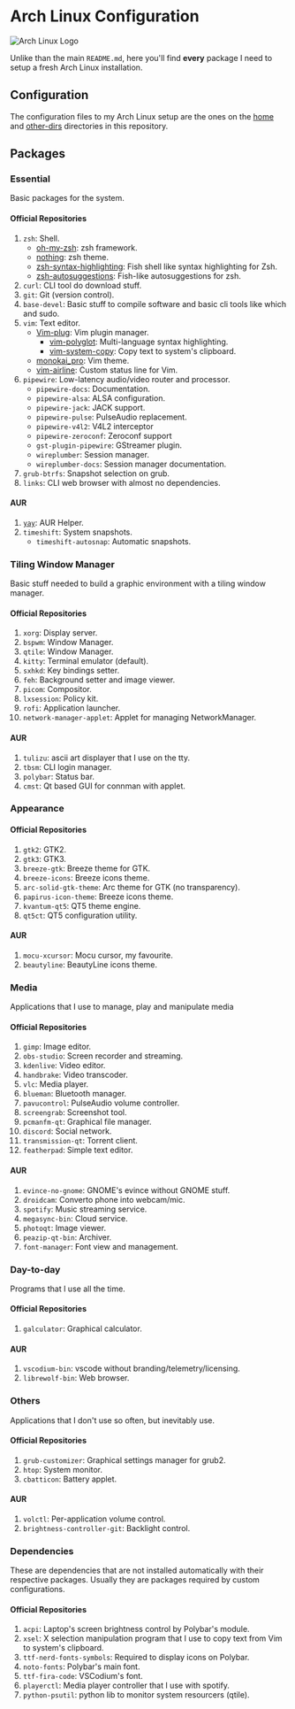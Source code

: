 # Arch Linux Configuration

![Arch Linux Logo](https://archlinux.org/static/logos/archlinux-logo-dark-1200dpi.b42bd35d5916.png)

Unlike than the main `README.md`, here you'll find **every** package I need to setup a fresh Arch Linux installation.

## Configuration

The configuration files to my Arch Linux setup are the ones on the [home](https://github.com/marcosdly/dotfiles/tree/master/home) and [other-dirs](https://github.com/marcosdly/dotfiles/tree/master/other-dirs) directories in this repository.

## Packages

### Essential

Basic packages for the system.

#### Official Repositories

1. `zsh`: Shell.
    * [oh-my-zsh](https://github.com/ohmyzsh/ohmyzsh/): zsh framework.
    * [nothing](https://github.com/eendroroy/nothing): zsh theme.
    * [zsh-syntax-highlighting](https://github.com/zsh-users/zsh-syntax-highlighting): Fish shell like syntax highlighting for Zsh.
    * [zsh-autosuggestions](https://github.com/zsh-users/zsh-autosuggestions): Fish-like autosuggestions for zsh.
2. `curl`: CLI tool do download stuff.
3. `git`: Git (version control).
4. `base-devel`: Basic stuff to compile software and basic cli tools like which and sudo.
5. `vim`: Text editor.
    * [Vim-plug](https://github.com/junegunn/vim-plug): Vim plugin manager.
      * [vim-polyglot](https://github.com/sheerun/vim-polyglot): Multi-language syntax highlighting.
      * [vim-system-copy](https://github.com/christoomey/vim-system-copy): Copy text to system's clipboard.
    * [monokai_pro](https://github.com/Erichain/vim-monokai-pro): Vim theme.
    * [vim-airline](https://github.com/vim-airline/vim-airline): Custom status line for Vim.
6. `pipewire`: Low-latency audio/video router and processor.
    * `pipewire-docs`: Documentation.
    * `pipewire-alsa`: ALSA configuration.
    * `pipewire-jack`: JACK support.
    * `pipewire-pulse`: PulseAudio replacement.
    * `pipewire-v4l2`: V4L2 interceptor
    * `pipewire-zeroconf`: Zeroconf support
    * `gst-plugin-pipewire`: GStreamer plugin.
    * `wireplumber`: Session manager.
    * `wireplumber-docs`: Session manager documentation.
7. `grub-btrfs`: Snapshot selection on grub.
8. `links`: CLI web browser with almost no dependencies.

#### AUR

1. [`yay`](https://github.com/Jguer/yay): AUR Helper.
2. `timeshift`: System snapshots.
    * `timeshift-autosnap`: Automatic snapshots.

### Tiling Window Manager

Basic stuff needed to build a graphic environment with a tiling window manager.

#### Official Repositories

1. `xorg`: Display server.
2. `bspwm`: Window Manager.
3. `qtile`: Window Manager.
4. `kitty`: Terminal emulator (default).
5. `sxhkd`: Key bindings setter.
6. `feh`: Background setter and image viewer.
7. `picom`: Compositor.
8. `lxsession`: Policy kit.
9. `rofi`: Application launcher.
10. `network-manager-applet`: Applet for managing NetworkManager.

#### AUR

1. `tulizu`: ascii art displayer that I use on the tty.
2. `tbsm`: CLI login manager.
3. `polybar`: Status bar.
4. `cmst`: Qt based GUI for connman with applet.

### Appearance

#### Official Repositories

1. `gtk2`: GTK2.
2. `gtk3`: GTK3.
4. `breeze-gtk`: Breeze theme for GTK.
5. `breeze-icons`: Breeze icons theme.
6. `arc-solid-gtk-theme`: Arc theme for GTK (no transparency).
7. `papirus-icon-theme`: Breeze icons theme.
8. `kvantum-qt5`: QT5 theme engine.
9. `qt5ct`: QT5 configuration utility.

#### AUR

1. `mocu-xcursor`: Mocu cursor, my favourite.
2. `beautyline`: BeautyLine icons theme.

### Media

Applications that I use to manage, play and manipulate media

#### Official Repositories

1. `gimp`: Image editor.
2. `obs-studio`: Screen recorder and streaming.
3. `kdenlive`: Video editor.
4. `handbrake`: Video transcoder.
5. `vlc`: Media player.
6. `blueman`: Bluetooth manager.
7. `pavucontrol`: PulseAudio volume controller.
8. `screengrab`: Screenshot tool.
9. `pcmanfm-qt`: Graphical file manager.
10. `discord`: Social network.
11. `transmission-qt`: Torrent client.
12. `featherpad`: Simple text editor.

#### AUR

1. `evince-no-gnome`: GNOME's evince without GNOME stuff.
2. `droidcam`: Converto phone into webcam/mic.
3. `spotify`: Music streaming service.
4. `megasync-bin`: Cloud service.
5. `photoqt`: Image viewer.
6. `peazip-qt-bin`: Archiver.
7. `font-manager`: Font view and management.

### Day-to-day

Programs that I use all the time.

#### Official Repositories

1. `galculator`: Graphical calculator.

#### AUR

1. `vscodium-bin`: vscode without branding/telemetry/licensing.
2. `librewolf-bin`: Web browser.

### Others

Applications that I don't use so often, but inevitably use.

#### Official Repositories

1. `grub-customizer`: Graphical settings manager for grub2.
2. `htop`: System monitor.
3. `cbatticon`: Battery applet.

#### AUR

1. `volctl`: Per-application volume control.
2. `brightness-controller-git`: Backlight control. 

### Dependencies

These are dependencies that are not installed automatically with their respective packages. Usually they are packages required by custom configurations.

#### Official Repositories

1. `acpi`: Laptop's screen brightness control by Polybar's module.
2. `xsel`: X selection manipulation program that I use to copy text from Vim to system's clipboard.
3. `ttf-nerd-fonts-symbols`: Required to display icons on Polybar.
4. `noto-fonts`: Polybar's main font.
5. `ttf-fira-code`: VSCodium's font.
6. `playerctl`: Media player controller that I use with spotify.
7. `python-psutil`: python lib to monitor system resourcers (qtile).
